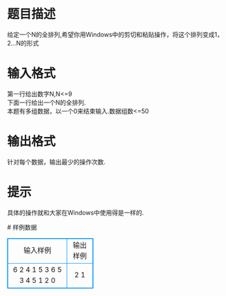 # 

 
 # 题目描述 
<p>
给定一个N的全排列,希望你用Windows中的剪切和粘贴操作，将这个排列变成1，2...N的形式</p> 

 
 # 输入格式 
<p>
第一行给出数字N,N<=9<br>下面一行给出一个N的全排列.<br>本题有多组数据，以一个0来结束输入.数据组数<=50<br></p> 

 
 # 输出格式 
<p>
针对每个数据，输出最少的操作次数.</p> 

 
 # 提示 
<p>
具体的操作就和大家在Windows中使用得是一样的.</p> 
# 样例数据
<style>
        table,table tr th, table tr td { border:1px solid #0094ff; }
        table { width: 200px; min-height: 25px; line-height: 25px; text-align: center; border-collapse: collapse;}   
    </style>
<table>
	<tr>
		<td>输入样例</td>
		<td>输出样例</td>
	</tr>
<tr><td>6
2 4 1 5 3 6
5
3 4 5 1 2
0</td><td>2
1</td></tr></table>
